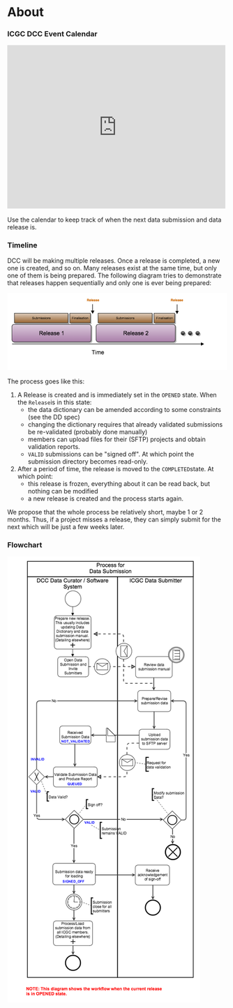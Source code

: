 # About

### ICGC DCC Event Calendar

<iframe src="https://www.google.com/calendar/embed?src=icgcportal%40gmail.com&ctz=America/Toronto&mode=agenda&dates=20150801/20151030" style="border: 0" width="500" height="375" frameborder="0" scrolling="no"></iframe>

Use the calendar to keep track of when the next data submission and data release is.

### Timeline
DCC will be making multiple releases. Once a release is completed, a new one is created, and so on. Many releases exist at the same time, but only one of them is being prepared. The following diagram tries to demonstrate that releases happen sequentially and only one is ever being prepared:

![](/submission/images/submissions-timeline.png)


The process goes like this:

1.  A Release is created and is immediately set in the `OPENED` state. When the `Release`is in this state:
    * the data dictionary can be amended according to some constraints (see the DD spec)
    * changing the dictionary requires that already validated submissions be re-validated (probably done manually)
    * members can upload files for their (SFTP) projects and obtain validation reports.
    * `VALID` submissions can be "signed off". At which point the submission directory becomes read-only.
2.  After a period of time, the release is moved to the `COMPLETED`state. At which point:
    * this release is frozen, everything about it can be read back, but nothing can be modified
    * a new release is created and the process starts again.

We propose that the whole process be relatively short, maybe 1 or 2 months. Thus, if a project misses a release, they can simply submit for the next which will be just a few weeks later.

### Flowchart

![](/submission/images/DataSubmissionBPMN.png)